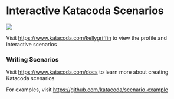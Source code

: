 # Interactive Katacoda Scenarios

[![](http://shields.katacoda.com/katacoda/kellygriffin/count.svg)](https://www.katacoda.com/kellygriffin "Get your profile on Katacoda.com")

Visit https://www.katacoda.com/kellygriffin to view the profile and interactive scenarios

### Writing Scenarios
Visit https://www.katacoda.com/docs to learn more about creating Katacoda scenarios

For examples, visit https://github.com/katacoda/scenario-example
